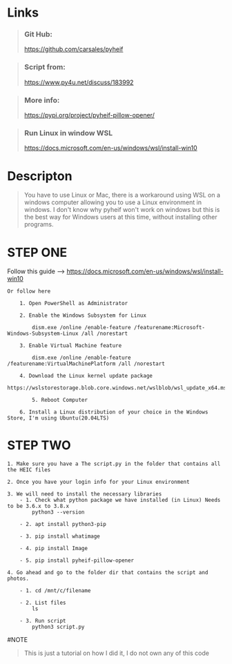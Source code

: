 
# Links


>### Git Hub:
>https://github.com/carsales/pyheif


>### Script from:
>https://www.py4u.net/discuss/183992


>### More info:
>https://pypi.org/project/pyheif-pillow-opener/


>### Run Linux in window WSL
>https://docs.microsoft.com/en-us/windows/wsl/install-win10
>


# Descripton
> You have to use Linux or Mac, there is a workaround using WSL on a windows computer allowing
you to use a Linux environment in windows. I don't know why pyheif won't work on windows but this is the best way for Windows users at this time, without installing other programs. 


# STEP ONE

Follow this guide --> https://docs.microsoft.com/en-us/windows/wsl/install-win10
>
    Or follow here
    
		1. Open PowerShell as Administrator
		
		2. Enable the Windows Subsystem for Linux 
		
       		dism.exe /online /enable-feature /featurename:Microsoft-Windows-Subsystem-Linux /all /norestart
		
		3. Enable Virtual Machine feature
		
       		dism.exe /online /enable-feature /featurename:VirtualMachinePlatform /all /norestart
		
		4. Download the Linux kernel update package
       		https://wslstorestorage.blob.core.windows.net/wslblob/wsl_update_x64.msi
          
            5. Reboot Computer

		6. Install a Linux distribution of your choice in the Windows Store, I'm using Ubuntu(20.04LTS)
    
# STEP TWO

>
	1. Make sure you have a The script.py in the folder that contains all the HEIC files
	
	2. Once you have your login info for your Linux environment 
	
	3. We will need to install the necessary libraries
		- 1. Check what python package we have installed (in Linux) Needs to be 3.6.x to 3.8.x
			python3 --version
			
		- 2. apt install python3-pip
		
		- 3. pip install whatimage
		
		- 4. pip install Image
		
		- 5. pip install pyheif-pillow-opener
		
	4. Go ahead and go to the folder dir that contains the script and photos. 
	
		- 1. cd /mnt/c/filename
				
		- 2. List files
			ls
			
		- 3. Run script 
			python3 script.py


#NOTE
> This is just a tutorial on how I did it, I do not own any of this code
